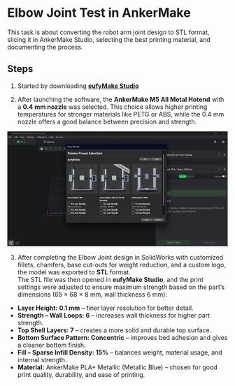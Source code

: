 # Elbow Joint Test in AnkerMake

This task is about converting the robot arm joint design to STL format, slicing it in AnkerMake Studio, selecting the best printing material, and documenting the process.

## Steps

1. Started by downloading **[eufyMake Studio](https://www.eufymake.com/eufymake-studio?srsltid=AfmBOoriMVKhK--Y9ZWkDDQKiMGYHfV-nNkhsOkenRmGKbc6JUl27bW4)** 

2. After launching the software, the **AnkerMake M5 All Metal Hotend** with a **0.4 mm nozzle** was selected. This choice allows higher printing temperatures for stronger materials like PETG or ABS, while the 0.4 mm nozzle offers a good balance between precision and strength.
   
![Printer](Printer.png)

3. After completing the Elbow Joint design in SolidWorks with customized fillets, chamfers, base cut-outs for weight reduction, and a custom logo, the model was exported to **STL** format.  
   The STL file was then opened in **eufyMake Studio**, and the print settings were adjusted to ensure maximum strength based on the part’s dimensions (65 × 68 × 8 mm, wall thickness 6 mm):
- **Layer Height: 0.1 mm** – finer layer resolution for better detail.  
- **Strength – Wall Loops: 6** – increases wall thickness for higher part strength.  
- **Top Shell Layers: 7** – creates a more solid and durable top surface.  
- **Bottom Surface Pattern: Concentric** – improves bed adhesion and gives a cleaner bottom finish.  
- **Fill – Sparse Infill Density: 15%** – balances weight, material usage, and internal strength.
- **Material:** AnkerMake PLA+ Metallic (Metallic Blue) – chosen for good print quality, durability, and ease of printing.

